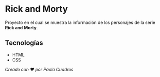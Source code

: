 # Rick and Morty

Proyecto en el cual se muestra la información de los personajes de la serie **Rick and Morty**.

## Tecnologías

* HTML
* CSS


_Creado con ❤ por Paola Cuadros_